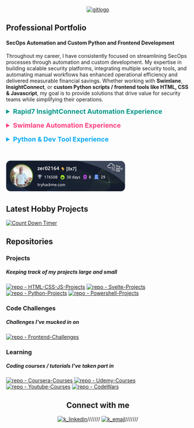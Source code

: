 <!-- PROJECT LOGO -->
<br />
<div align="center">
<a href="https://github.com/Zero2164"><img width="200px" src='https://i.postimg.cc/9ftSxC9h/gitlogo.png' border='0' alt='gitlogo'/></a>
<br>
</div>
<!-- Latest -->













<h2 id="expDetails">Professional Portfolio</h2>

#### **SecOps Automation and Custom Python and Frontend Development**
Throughout my career, I have consistently focused on streamlining SecOps processes through automation and custom development. My expertise in building scalable security platforms, integrating multiple security tools, and automating manual workflows has enhanced operational efficiency and delivered measurable financial savings. Whether working with **Swimlane**, **InsightConnect**, or **custom Python scripts / frontend tools like HTML, CSS & Javascript**, my goal is to provide solutions that drive value for security teams while simplifying their operations.


<details>
<summary style="font-size:18px; color:#009688;"><strong>Rapid7 InsightConnect Automation Experience</strong></summary>
<p>

#### **Overview**

Prior to my work with Swimlane, I gained valuable experience in automating processes using Rapid7 InsightConnect. This experience laid the groundwork for my later automation efforts, with a focus on simplifying and improving alerting processes for a Managed Security Service Provider (MSSP).
#### **Key Contributions**

- **Alerting Stack Simplification**
Streamlined multi-country/suspicious authentication alerting by integrating various threat intelligence sources (e.g., whois lookups, threat feeds) and security tools such as Secure Web Gateway (SWG). Built automation workflows that compared incoming alerts against these sources, automatically disabling suspicious user accounts when necessary.

- **Automation and Integration**
Leveraged APIs to automate workflows across multiple customers, deploying custom solutions for each. This required extensive testing, deployment, and administration of InsightConnect tooling.

- **User Interaction Automation**
Developed automated user interaction workflows to handle customer outreach in the event of suspicious activity, ensuring prompt responses and reducing the manual workload on SOC teams.

#### **Challenges and Solutions**
A significant challenge was the need for customer-specific deployments of InsightConnect workflows. To address this, I developed scalable processes for API integration and automation that could be replicated across multiple environments.
</details>
<br>

<details>
<summary style="font-size:18px; color:#FF3E7F"><strong>Swimlane Automation Experience</strong></summary>

#### **Overview**
During my time as a Security Engineer, I played a key role in developing and optimising a custom Swimlane platform that streamlined SOC operations. My work on this project involved creating a unified control panel for analysts, integrating various security tools, and leveraging automation to enhance incident response and operational efficiency. The result was an advanced solution that not only reduced manual workloads but also delivered significant cost savings.

#### **Key Contributions**
- **Unified SOC Control Panel**  
   Developed a comprehensive SOC operations dashboard using **custom Python plugins** and **JavaScript widgets**. This interface enabled analysts to conduct investigative analysis from a single, streamlined platform, integrating data from multiple sources.
  
- **Integration of Multiple Security Platforms**  
   Integrated investigations from **Rapid7** and detections/incidents from **Crowdstrike**, managing multi-customer tenants with customer-specific indicators and automating event handling.
  
- **Automation Playbooks**  
   Designed and implemented automation playbooks that assessed incoming events and executed auto-closures based on customer-specific global artefacts. These playbooks reduced noise and flagged events requiring attention, creating workflows for recurring incidents.
  
- **Custom API Integrations**  
   Built custom Python API plugins to integrate with **JIRA** (primary customer ticketing system), **Crowdstrike**, and **Rapid7**. Automated updates across these systems to ensure consistent communication between sources, with synchronised comments across all platforms.

- **Threat Intelligence Integration**  
   Automated threat intelligence lookups by integrating sources such as **Crowdstrike**, **Rapid7**, and community intelligence feeds. This provided real-time context and confidence ratings, simplifying decision-making for analysts.
  
- **Action Buttons and Pre-Built Templates**  
   Created custom action buttons for **disabling users** and **network containment**, enabling analysts to take immediate action. Developed email templates that auto-populated from customer-specific global artefacts, streamlining communication.

#### **Results**
- **Dashboard and Reporting**  
   Built custom dashboard views for **Analysts**, **Managers**, and **POC customers**. These dashboards provided clear metrics on incident response efficiency and demonstrated the financial benefits of automation.
  
- **Cost and Time Savings**  
   Over a 12-month period, the Swimlane solution saved over **$300,000 USD** in manual labour by reducing the time required for incident management. This resulted in greater efficiency, allowing analysts to focus on real investigations and high-priority tasks.
  
- **Onboarding Efficiency**  
   Simplified onboarding for new analysts by centralising workflows into a single interface, reducing the need for in-depth knowledge of underlying platforms like Crowdstrike and Rapid7.
</details>
<br>

<details>
<summary style="font-size:18px; color:#03A9F4"><strong>Python & Dev
Tool Experience</strong></summary>

#### **Python Development**  
- **Custom Python API Plugins**  
   Developed plugins for Swimlane that integrated with external tools such as **JIRA**, **Crowdstrike**, and **Rapid7**, facilitating automation of investigation workflows, record updates, and synchronisation across platforms.
  
- **Automation Scripts**  
   Wrote Python scripts for various security tasks, including **automated lookups**, **event triaging**, and **workflow management**, which streamlined manual tasks and improved response times.
  
- **Infrastructure as Code (IaC)**  
   Experience in leveraging Python within **Infrastructure as Code** (IaC) environments to automate the deployment of cloud infrastructure and security policies, contributing to overall system reliability and efficiency.

#### **Other Programming and Technical Skills**  
- **JavaScript/Frontend Development**  
   Utilised **JavaScript** and **HTML** and **CSS** practices to create custom widgets for Swimlane’s frontend, as well as other projects like SOCAPPS, an internal developed offering for customers attack surface management where I utilised tools like **Flask** The focus being to ensure seamless integration between the user interface and backend automation scripts.
  
- **CI/CD Pipeline Management**  
   Managed **CI/CD pipelines** to support automated code deployments using a company managed Gitlab instance, ensuring consistent updates across cloud environments and the Swimlane platform.
  
- **Cloud Technologies**  
   Experience with cloud platforms and various plugins, including **AWS** and **Azure**, in conjunction with security automation and incident response workflows.
</details>

<br>
<br>

<!-- TryHackMe -->
![tryhackme stats](https://raw.githubusercontent.com/Zero2164/Zero2164/master/assets/thm_propic.png)



<h2>Latest Hobby Projects</h2>

[![Count Down Timer](https://img.shields.io/badge/Latest-Count_Down_Timer-orange?style=for-the-badge&logo=firebase&logoColor=white&color=orange)](https://github.com/Zero2164/HTML-CSS-JS-Projects/tree/main/countdown_timer) 



<!-- Repos -->
 <h2>Repositories</h2>


### Projects

##### Keeping track of my projects large and small

[![repo - HTML-CSS-JS-Projects](https://img.shields.io/badge/Repo-HTML_CSS_JS_Projects-100000?style=for-the-badge&logo=HTML5&logoColor=white&color=00C878)](https://github.com/Zero2164/HTML-CSS-JS-Projects)
[![repo - Svelte-Projects](https://img.shields.io/badge/Repo-Svelte_Projects-100000?style=for-the-badge&logo=Svelte&logoColor=white&color=00C878)](https://github.com/Zero2164/Svelte-Projects)
[![repo - Python-Projects](https://img.shields.io/badge/Repo-Python_Projects-100000?style=for-the-badge&logo=Python&logoColor=white&color=00C878)](https://github.com/Zero2164/Python-Projects) 
[![repo - Powershell-Projects](https://img.shields.io/badge/Repo-Powershell_Projects-100000?style=for-the-badge&logo=Powershell&logoColor=white&color=00C878)](https://github.com/Zero2164/Powershell-Projects)





### Code Challenges

##### Challenges I've mucked in on

[![repo - Frontend-Challenges](https://img.shields.io/badge/Repo-Frontend--Challenges-100000?style=for-the-badge&logo=Codepen&logoColor=white&color=Eedf51)](https://github.com/Zero2164/Frontend-Challenges)


### Learning

##### Coding courses / tutorials I've taken part in
  
[![repo - Coursera-Courses](https://img.shields.io/badge/Repo-Coursera_Courses-100000?style=for-the-badge&logo=Coursera&logoColor=white&color=268694)](https://github.com/Zero2164/Coursera-Learning) 
[![repo - Udemy-Courses](https://img.shields.io/badge/Repo-Udemy_Courses-100000?style=for-the-badge&logo=Udemy&logoColor=white&color=268694)](https://github.com/Zero2164/Udemy-Learning)
[![repo - Youtube-Courses](https://img.shields.io/badge/Repo-Youtube_Courses-100000?style=for-the-badge&logo=Youtube&logoColor=white&color=268694)](https://github.com/Zero2164/Youtube-Learning)
[![repo - CodeWars](https://img.shields.io/badge/Repo-CodeWars_Challenges-100000?style=for-the-badge&logo=codewars&logoColor=white&color=268694)](https://github.com/Zero2164/codewars)
<br>
<div align="center">
<!-- CONTACT ME -->
<h2>Connect with me</h2>
 
[<img width="60px" src='https://cdn-icons-png.flaticon.com/512/1383/1383262.png' alt='k_linkedin'/>](https://www.linkedin.com/in/kyle-lamont-a72326152)///////
[<img width="60px" src='https://cdn-icons-png.flaticon.com/512/3447/3447695.png' alt='k_email'/>](mailto:kylejlamont@hotmail.com)///////

</div>

<!-- Icon Images provided by: https://www.flaticon.com/ -->
